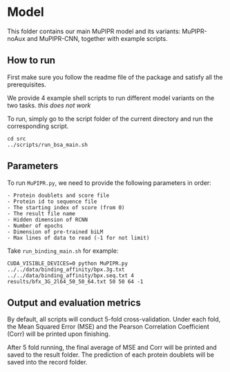 # Model
This folder contains our main MuPIPR model and its variants: MuPIPR-noAux and MuPIPR-CNN, together with example scripts. 

## How to run

First make sure you follow the readme file of the package and satisfy all the prerequisites.

We provide 4 example shell scripts to run different model variants on the two tasks. 
 *this does not work*  

To run, simply go to the script folder of the current directory and run the corresponding script. 


	cd src
	../scripts/run_bsa_main.sh


## Parameters
To run ```MuPIPR.py```, we need to provide the following parameters in order:

	- Protein doublets and score file 
	- Protein id to sequence file
	- The starting index of score (from 0) 
	- The result file name
	- Hidden dimension of RCNN 
	- Number of epochs
	- Dimension of pre-trained biLM
	- Max lines of data to read (-1 for not limit)
	

Take ```run_binding_main.sh``` for example:

	CUDA_VISIBLE_DEVICES=0 python MuPIPR.py ../../data/binding_affinity/bpx.3g.txt ../../data/binding_affinity/bpx.seq.txt 4 results/bfx_3G_2l64_50_50_64.txt 50 50 64 -1


## Output and evaluation metrics
By default, all scripts will conduct 5-fold cross-validation. Under each fold, the Mean Squared Error (MSE) and the Pearson Correlation Coefficient (Corr) will be printed upon finishing. 

After 5 fold running, the final average of MSE and Corr will be printed and saved to the result folder. The prediction of each protein doublets will be saved into the record folder.
